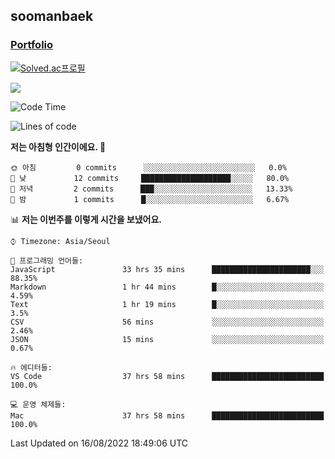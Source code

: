 ## soomanbaek

### [Portfolio](https://bsm311.notion.site/Baek-Sooman-980c5d3025b3427e912416ea797a6385)


[![Solved.ac프로필](http://mazassumnida.wtf/api/generate_badge?boj=bsm311)](https://solved.ac/bsm311)

![](https://leetcard.jacoblin.cool/soomanbaek?theme=light,unicorn)

<!--START_SECTION:waka-->
![Code Time](http://img.shields.io/badge/Code%20Time-0%20secs-blue)

![Lines of code](https://img.shields.io/badge/%EC%A0%80%EB%8A%94%20%EC%97%AC%ED%83%9C%EA%B9%8C%EC%A7%80%20-2%20Thousand%20%EC%A4%84%EC%9D%98%20%EC%BD%94%EB%93%9C%EB%A5%BC%20%EC%9E%91%EC%84%B1%ED%96%88%EC%96%B4%EC%9A%94.-blue)

**저는 아침형 인간이에요. 🐤** 

```text
🌞 아침         0 commits      ░░░░░░░░░░░░░░░░░░░░░░░░░   0.0% 
🌆 낮　         12 commits     ████████████████████░░░░░   80.0% 
🌃 저녁         2 commits      ███░░░░░░░░░░░░░░░░░░░░░░   13.33% 
🌙 밤　         1 commits      █░░░░░░░░░░░░░░░░░░░░░░░░   6.67%

```


📊 **저는 이번주를 이렇게 시간을 보냈어요.** 

```text
⌚︎ Timezone: Asia/Seoul

💬 프로그래밍 언어들: 
JavaScript               33 hrs 35 mins      ██████████████████████░░░   88.35% 
Markdown                 1 hr 44 mins        █░░░░░░░░░░░░░░░░░░░░░░░░   4.59% 
Text                     1 hr 19 mins        █░░░░░░░░░░░░░░░░░░░░░░░░   3.5% 
CSV                      56 mins             ░░░░░░░░░░░░░░░░░░░░░░░░░   2.46% 
JSON                     15 mins             ░░░░░░░░░░░░░░░░░░░░░░░░░   0.67%

🔥 에디터들: 
VS Code                  37 hrs 58 mins      █████████████████████████   100.0%

💻 운영 체제들: 
Mac                      37 hrs 58 mins      █████████████████████████   100.0%

```


 Last Updated on 16/08/2022 18:49:06 UTC
<!--END_SECTION:waka-->

